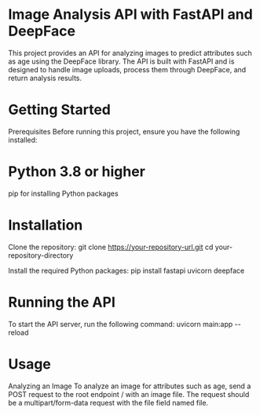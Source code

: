 # Image Analysis API with FastAPI and DeepFace
This project provides an API for analyzing images to predict attributes such as age using the DeepFace library. The API is built with FastAPI and is designed to handle image uploads, process them through DeepFace, and return analysis results.

# Getting Started
Prerequisites
Before running this project, ensure you have the following installed:

# Python 3.8 or higher
pip for installing Python packages

# Installation
Clone the repository:
git clone https://your-repository-url.git
cd your-repository-directory

Install the required Python packages:
pip install fastapi uvicorn deepface


# Running the API
To start the API server, run the following command:
uvicorn main:app --reload

# Usage
Analyzing an Image
To analyze an image for attributes such as age, send a POST request to the root endpoint / with an image file. The request should be a multipart/form-data request with the file field named file.
